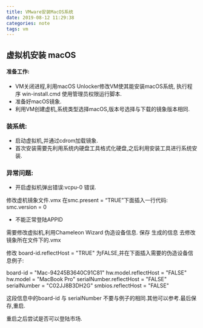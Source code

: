 ```yaml
---
title: VMware安装MacOS系统
date: 2019-08-12 11:29:38
categories: note
tags: vm
---
```


## 虚拟机安装 macOS
#### 准备工作:
* VM关闭进程,利用macOS Unlocker修改VM使其能安装macOS系统, 执行程序 win-install.cmd 使用管理员权限运行脚本.
* 准备好macOS镜象.
* 利用VM创建虚机,系统类型选择macOS,版本号选择与下载的镜象版本相同.

### 装系统:
* 启动虚拟机,并通过cdrom加载镜象.
* 首次安装需要先利用系统内硬盘工具格式化硬盘,之后利用安装工具进行系统安装.


### 异常问题:
* 开启虚拟机弹出错误:vcpu-0 错误.

修改虚机镜象文件.vmx   在smc.present = “TRUE”下面插入一行代码:    smc.version = 0

* 不能正常登陆APPID

需要修改虚拟机,利用Chameleon Wizard 伪造设备信息. 保存 生成的信息 去修改镜象所在文件下的.vmx  

修改 board-id.reflectHost = "TRUE" 为FALSE,并在下面插入需要的伪造设备信息例子:

board-id = "Mac-94245B3640C91C81"
hw.model.reflectHost = "FALSE"
hw.model = "MacBook Pro"
serialNumber.reflectHost = "FALSE"
serialNumber = "C02JJ8B3DH2G"
smbios.reflectHost = "FALSE"

这段信息中的board-id 与  serialNumber 不要与例子的相同.其他可以参考.最后保存,重启.

重启之后尝试是否可以登陆市场.